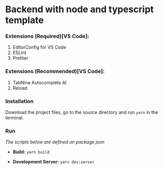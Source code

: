 # Backend with node and typescript template

### Extensions (Required)[VS Code]:
1. EditorConfig for VS Code
2. ESLint
3. Prettier

### Extensions (Recommended)[VS Code]:
1. TabNine Autocomplete AI
2. Reload

### Installation
Download the project files, go to the source directory and run `yarn` in the terminal.

### Run
_The scripts below are defined on package.json_

* **Build:**
`yarn build`

* **Development Server:**
`yarn dev:server`
